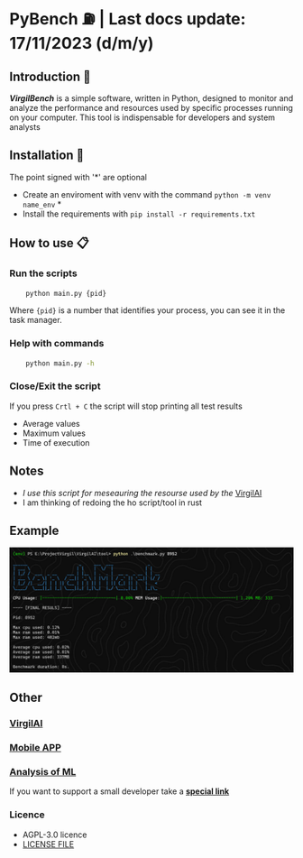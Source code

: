 # PyBench ⛽ | Last docs update: 17/11/2023 (d/m/y)

## Introduction 📝

***VirgilBench*** is a simple software, written in Python, designed to monitor and analyze the performance and resources used by specific processes running on your computer. This tool is indispensable for developers and system analysts

## Installation 📒

The point signed with '*' are optional

- Create an enviroment with venv with the command ```python -m venv name_env``` *
- Install the requirements with ```pip install -r requirements.txt```

## How to use 📋

### Run the scripts

``` bash
    python main.py {pid}
```

Where `{pid}` is a number that identifies your process, you can see it in the task manager.

### Help with commands

``` bash
    python main.py -h
```

### Close/Exit the script

If you press ```Crtl + C``` the script will stop printing all test results

- Average values
- Maximum values
- Time of execution

## Notes

- *I use this script for meseauring the resourse used by the* [VirgilAI](https://github.com/Retr0100/VirgilAI)
- I am thinking of redoing the ho script/tool in rust

## Example

![img_example](assets/Screenshot%202023-11-17%20141949.png)

## Other

### [VirgilAI](https://github.com/Retr0100/VirgilAI)

### [Mobile APP](https://github.com/Retr0100/VirgilApp)

### [Analysis of ML](https://github.com/Retr0100/VirgilML)

If you want to support a small developer take a [**special link**](https://www.paypal.me/Retr0jk)

### Licence

- AGPL-3.0 licence
- [LICENSE FILE](https://github.com/Retr0100/VirgilAI/blob/master/LICENSE)